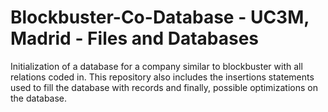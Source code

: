 # Blockbuster-Co-Database - UC3M, Madrid - Files and Databases
Initialization of a database for a company similar to blockbuster with all relations coded in. This repository also includes the insertions statements used to fill the database with records and finally, possible optimizations on the database.
